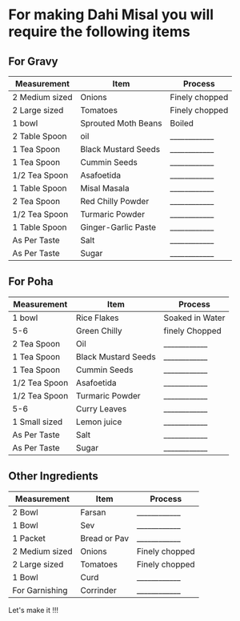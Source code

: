 <h1>For making Dahi Misal you will require the following items</h1>
 
 <H2>For Gravy</h2>
 
 
Measurement | Item | Process 
--------------- | -------------------- | --------------------
 2 Medium sized | Onions | Finely chopped
 2 Large sized | Tomatoes | Finely chopped
 1 bowl | Sprouted Moth Beans | Boiled
 2 Table Spoon | oil | ____________
 1 Tea Spoon | Black Mustard Seeds  | ____________
 1 Tea Spoon | Cummin Seeds  | ____________
 1/2 Tea Spoon | Asafoetida| ____________
 1 Table Spoon | Misal Masala | ____________
 2 Tea Spoon | Red Chilly Powder | ____________
 1/2 Tea Spoon | Turmaric Powder | ____________
 1 Table Spoon | Ginger-Garlic Paste | ____________
 As Per Taste | Salt | ____________
 As Per Taste | Sugar | ____________
 
 
 <h2>For Poha</h2>
 
 
 
 Measurement | Item | Process
--------------- | --------------- | --------------------
 1 bowl | Rice Flakes | Soaked in Water
 5-6 | Green Chilly | finely Chopped
 2 Tea Spoon | Oil | ____________
 1 Tea Spoon | Black Mustard Seeds  | ____________
 1 Tea Spoon | Cummin Seeds  | ____________
 1/2 Tea Spoon | Asafoetida| ____________
 1/2 Tea Spoon | Turmaric Powder | ____________
 5-6 | Curry Leaves | ____________
 1 Small sized | Lemon juice | ____________
 As Per Taste | Salt | ____________
 As Per Taste | Sugar | ____________
 
 
 
 
 <h2>Other Ingredients</h2>
 
 
  Measurement | Item | Process
--------------- | --------------- | --------------------
 2 Bowl | Farsan | ____________
 1 Bowl | Sev | ____________
 1 Packet | Bread or Pav | ____________
 2 Medium sized | Onions | Finely chopped
 2 Large sized | Tomatoes | Finely chopped
 1 Bowl | Curd | ____________
 For Garnishing | Corrinder | ____________
 Let's make it !!!
